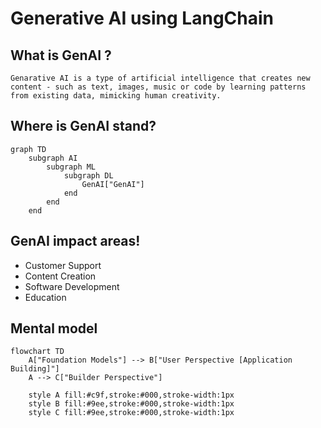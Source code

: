 # Generative AI using LangChain


## What is GenAI ?
`
Genarative AI is a type of artificial intelligence that creates new content - such as text, images, music or code by learning patterns from existing data, mimicking human creativity. 
`

## Where is GenAI stand?

```mermaid
graph TD
    subgraph AI
        subgraph ML
            subgraph DL
                GenAI["GenAI"]
            end
        end
    end
```


## GenAI impact areas!

- Customer Support
- Content Creation
- Software Development
- Education


## Mental model

```mermaid
flowchart TD
    A["Foundation Models"] --> B["User Perspective [Application Building]"]
    A --> C["Builder Perspective"]

    style A fill:#c9f,stroke:#000,stroke-width:1px
    style B fill:#9ee,stroke:#000,stroke-width:1px
    style C fill:#9ee,stroke:#000,stroke-width:1px
```

